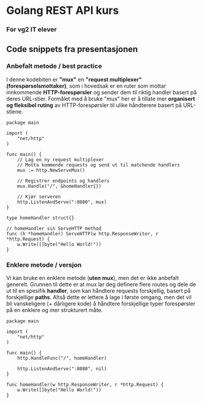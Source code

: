 # Golang REST API kurs

### For vg2 IT elever

## Code snippets fra presentasjonen

### Anbefalt metode / best practice

I denne kodebiten er **"mux"** en **"request multiplexer" (forespørselsmottaker)**, som i hovedsak er en ruter som mottar innkommende **HTTP-forespørsler** og sender dem til riktig handler basert på deres URL-stier. Formålet med å bruke "mux" her er å tillate mer **organisert og fleksibel ruting** av HTTP-forespørsler til ulike håndterere basert på URL-stiene.

```
package main

import (
	"net/http"
)

func main() {
 	// Lag en ny request multiplexer
 	// Motta kommende requests og send ut til matchende handlers
 	mux := http.NewServeMux()

	// Registrer endpoints og handlers
 	mux.Handle("/", &homeHandler{})

 	// Kjør serveren
 	http.ListenAndServe(":8080", mux)
}

type homeHandler struct{}

// homeHandler sin ServeHTTP method
func (h *homeHandler) ServeHTTP(w http.ResponseWriter, r *http.Request) {
 	w.Write([]byte("Hello World!"))
}
```

### Enklere metode / versjon

Vi kan bruke en enklere metode (**uten mux**), men det er ikke anbefalt generelt. Grunnen til dette er at mux lar deg definere flere routes og dele de ut til en spesifik **handler**, som kan håndtere requests forskjellig, basert på forskjellige **paths**. Altså dette er lettere å lage i første omgang, men det vil bli vanskeligere (+ dårligere kode) å håndtere forskjellige typer forespørsler på en enklere og mer strukturert måte.

```
package main

import (
	"net/http"
)

func main() {
	http.HandleFunc("/", homeHandler)

	http.ListenAndServe(":8080", nil)
}

func homeHandler(w http.ResponseWriter, r *http.Request) {
	w.Write([]byte("Hello World!"))
}
```
